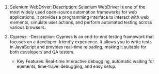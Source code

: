 1. Selenium WebDriver:
   Description:
Selenium WebDriver is one of the most widely used open-source automation frameworks for web applications. It provides a programming interface to interact with web elements, simulate user actions, and perform automated testing across various browsers.

2. Cypress:
   -Description:
Cypress is an end-to-end testing framework that focuses on a developer-friendly experience. It allows you to write tests in JavaScript
and provides real-time reloading, making it suitable for both developers and QA testers.
   - Key Features:
Real-time interactive debugging, automatic waiting for elements, time-travel debugging, and easy setup.
